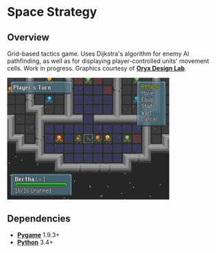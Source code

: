 # Space Strategy

## Overview
Grid-based tactics game. Uses Dijkstra's algorithm for enemy AI pathfinding, as well as for displaying player-controlled units' movement cells. Work in progress. Graphics courtesy of **[Oryx Design Lab](https://www.oryxdesignlab.com/sprites/)**.

<img src="screenshots/screenshot-1.png" alt="Screenshot" width="75%" height="75%">

## Dependencies
* **[Pygame](https://www.pygame.org/news)** 1.9.3+
* **[Python](https://www.python.org/)** 3.4+

